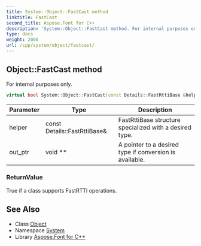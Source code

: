 ```yaml
---
title: System::Object::FastCast method
linktitle: FastCast
second_title: Aspose.Font for C++
description: 'System::Object::FastCast method. For internal purposes only in C++.'
type: docs
weight: 2000
url: /cpp/system/object/fastcast/
---
```

## Object::FastCast method


For internal purposes only.

```cpp
virtual bool System::Object::FastCast(const Details::FastRttiBase &helper, void **out_ptr) const
```


| Parameter | Type | Description |
| --- | --- | --- |
| helper | const Details::FastRttiBase\& | FastRttiBase structure specialized with a desired type. |
| out_ptr | void ** | A pointer to a desired type if conversion is available. |

### ReturnValue

True if a class supports FastRTTI operations.

## See Also

* Class [Object](../)
* Namespace [System](../../)
* Library [Aspose.Font for C++](../../../)
